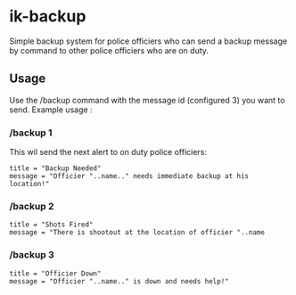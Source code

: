 # ik-backup

Simple backup system for police officiers who can send a backup message by command to other police officiers who are on duty.

## Usage

Use the /backup command with the message id (configured 3) you want to send.
Example usage :

### /backup 1

This wil send the next alert to on duty police officiers:
```
title = "Backup Needed"
message = "Officier "..name.." needs immediate backup at his location!"
```

### /backup 2
```
title = "Shots Fired"
message = "There is shootout at the location of officier "..name
```
### /backup 3
```
title = "Officier Down"
message = "Officier "..name.." is down and needs help!"
```
